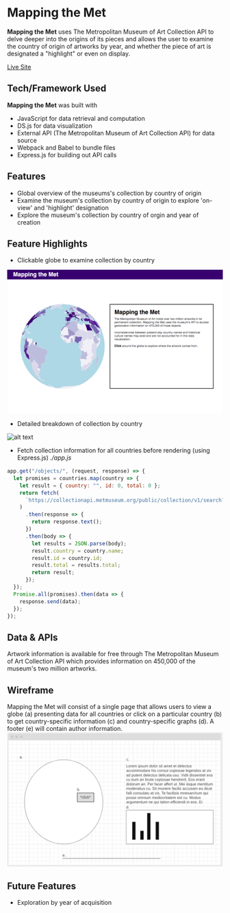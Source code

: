 # Mapping the Met

**Mapping the Met** uses The Metropolitan Museum of Art Collection API to delve deeper into the origins of its pieces and allows the user to examine the country of origin of artworks by year, and whether the piece of art is designated a "highlight" or even on display.

[Live Site](http://mappingthemet.herokuapp.com/)

## Tech/Framework Used

**Mapping the Met** was built with

- JavaScript for data retrieval and computation
- DS.js for data visualization
- External API (The Metropolitan Museum of Art Collection API) for data source
- Webpack and Babel to bundle files
- Express.js for building out API calls

## Features

- Global overview of the museums's collection by country of origin
- Examine the museum's collection by country of origin to explore 'on-view' and 'highlight' designation
- Explore the museum's collection by country of orgin and year of creation

## Feature Highlights

- Clickable globe to examine collection by country

![alt text](public/assets/images/globe.png "Mapping the Met Globe")

- Detailed breakdown of collection by country

![alt text](https://media.giphy.com/media/Sw7MVx2imq6kh1fLXV/giphy.gif "Mapping the Met Country Breakdown")

- Fetch collection information for all countries before rendering (using Express.js)
*./app.js*
```JavaScript
app.get("/objects/", (request, response) => {
  let promises = countries.map(country => {
    let result = { country: "", id: 0, total: 0 };
    return fetch(
      `https://collectionapi.metmuseum.org/public/collection/v1/search?geoLocation=${country.name}&q=*`
    )
      .then(response => {
        return response.text();
      })
      .then(body => {
        let results = JSON.parse(body);
        result.country = country.name;
        result.id = country.id;
        result.total = results.total;
        return result;
      });
  });
  Promise.all(promises).then(data => {
    response.send(data);
  });
});
```
## Data & APIs

Artwork information is available for free through The Metropolitan Museum of Art Collection API which provides information on 450,000 of the museum's two million artworks.

## Wireframe

Mapping the Met will consist of a single page that allows users to view a globe (a) presenting data for all countries or click on a particular country (b) to get country-specific information (c) and country-specific graphs (d). A footer (e) will contain author information.
![Wireframe](public/assets/images/wireframe.png)

## Future Features

- Exploration by year of acquisition
